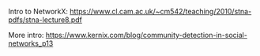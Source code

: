 Intro to NetworkX:
https://www.cl.cam.ac.uk/~cm542/teaching/2010/stna-pdfs/stna-lecture8.pdf


More intro:
https://www.kernix.com/blog/community-detection-in-social-networks_p13
